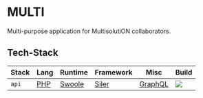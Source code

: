 # MULTI

Multi-purpose application for MultisolutiON collaborators.

## Tech-Stack

| Stack | Lang | Runtime | Framework | Misc | Build |
| --- | --- | --- | --- | --- | --- |
| `api` | [PHP](https://www.php.net/) | [Swoole](https://www.swoole.co.uk/) | [Siler](https://github.com/leocavalcante/siler) | [GraphQL](https://graphql.org/) | ![](https://github.com/multisolution/multi/workflows/API/badge.svg) |
